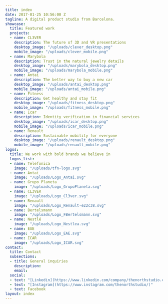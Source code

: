 ```yaml
---
title: index
date: 2017-01-25 10:56:00 Z
tagline: A digital product studio from Barcelona.
showcase:
  title: Featured work
  projects:
  - name: CL3VER
    description: The future of 3D and VR presentations
    desktop_image: "/uploads/clever_desktop.png"
    mobile_image: "/uploads/clever_mobile.png"
  - name: Marybola
    description: Trust in the natural jewelry details
    desktop_image: "/uploads/marybola_desktop.png"
    mobile_image: "/uploads/marybola_mobile.png"
  - name: Antai
    description: The better way to buy a new car
    desktop_image: "/uploads/antai_desktop.png"
    mobile_image: "/uploads/antai_mobile.png"
  - name: Fitness
    description: Get healthy and stay fit
    desktop_image: "/uploads/fitness_desktop.png"
    mobile_image: "/uploads/fitness_mobile.png"
  - name: Icar
    description: Identity verification in financial services
    desktop_image: "/uploads/icar_desktop.png"
    mobile_image: "/uploads/icar_mobile.png"
  - name: Renault
    description: Sustainable mobility for everyone
    desktop_image: "/uploads/renault_desktop.png"
    mobile_image: "/uploads/renault_mobile.png"
logos:
  title: We work with bold brands we believe in
  logos_list:
  - name: Telefonica
    image: "/uploads/tfn-logo.svg"
  - name: Antai
    image: "/uploads/Logo_Antai.svg"
  - name: Grupo Planeta
    image: "/uploads/Logo_GrupoPlaneta.svg"
  - name: CL3VER
    image: "/uploads/Logo_Cl3ver.svg"
  - name: Renault
    image: "/uploads/Logo_Renault-e22c38.svg"
  - name: Bertelsmann
    image: "/uploads/Logo_FBertelsmann.svg"
  - name: Nestlé
    image: "/uploads/Logo_Nestlea.svg"
  - name: EAE
    image: "/uploads/Logo_EAE.svg"
  - name: ICAR
    image: "/uploads/Logo_ICAR.svg"
contact:
  title: Contact
  subsections:
  - title: General inquiries
    description: 
    email: 
  social:
  - text: "[Linkedin](https://www.linkedin.com/company/thenorthstudio.com)"
  - text: "[Instagram](https://www.instagram.com/thenorthstudio/)"
  - text: Facebook
layout: index
---
```


